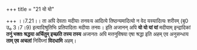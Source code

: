 +++
title = "21 यो यो"

+++
।।7.21।। ता अपि देवताः मदीयाः तनवःय आदित्ये तिष्ठन्यमादित्यो न वेद
यस्यादित्यः शरीरम् (बृ0 उ₀ 3।7।9) इत्यादिश्रुतिभिः प्रतिपादिताः मदीयाः
तनवः। इति अजानन् अपि **यो यो यां यां** मदीयाम् इन्द्रादिकां **तनुं भक्तः
श्रद्धया अर्चितुम् इच्छति तस्य तस्य** अजानतः अपि मत्तनुविषया एषा श्रद्धा
इति अहम् एव अनुसन्धाय **ताम् एव अचलां** निर्विघ्नां **विदधामि** अहम्।
